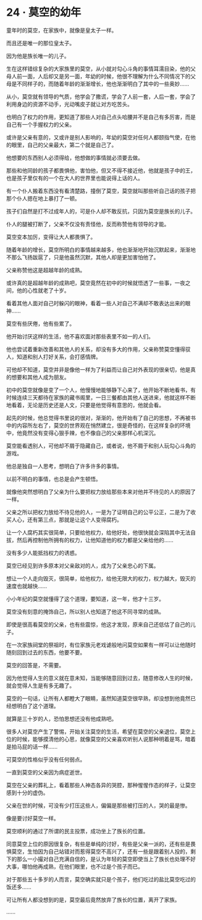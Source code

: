 <link rel="stylesheet" href="../styles/text.css" />
<h1>24 · 莫空的幼年</h1>

童年时的莫空，在家族中，就像是皇太子一样。

而且还是唯一的那位皇太子。

因为他是族长唯一的儿子。

生在这样错综复杂的大家族里的莫空，从小就对勾心斗角的事情耳濡目染，他的父母人前一面，人后却又是另一面，年幼的时候，他很不理解为什么不同情况下的父母是不同样子的，而随着年龄的渐渐增长，他也渐渐明白了其中的一些奥妙......

从小，莫空就有领导的气质，他学会了撒谎，学会了人前一套，人后一套，学会了利用身边的资源不动手，光动嘴皮子就让对方吃苦头。

也明白了权力的作用，更知道了那些人对自己点头哈腰并不是自己有多厉害，而是自己有一个手握权力的父亲。

或许是父亲有意的，又或许是别人影响的，年幼的莫空对任何人都颐指气使，在他的眼里，自己的父亲最大，第二个就是自己了。

他想要的东西别人必须得给，他想做的事情就必须要去做。

那些和他同龄的孩子都畏惧他，害怕他，但又不得不接近他，他就是孩子中的王，也是孩子里仅有的一个在大人的世界里也能说得上话的人。

有一个仆人搬着东西没有看清楚路，撞倒了莫空，莫空就叫那些听自己话的孩子把那个仆人摁在地上暴打了一顿。

孩子们自然是打不过成年人的，可是仆人却不敢反抗，只因为莫空是族长的儿子。

仆人的腿被打断了，父亲不仅没有责怪他，反而称赞他有领导的才能。

莫空变本加厉，变得让大人都畏惧了。

随着年龄的增长，莫空所明白的事情越来越多，他也渐渐地开始沉默起来，渐渐地不那么飞扬跋扈了，只是他虽然沉默，其他人却是更加害怕他了。

父亲称赞他这是超越年龄的成熟。

或许真的是超越年龄的成熟吧，莫空竟然在初中的时候就悟透了一些事，一夜之间，他的心性就老了十岁。

看着其他人面对自己时躲闪的眼神，看着一些人对自己不满却不敢表达出来的眼神......

莫空有些厌倦，他有些累了。

他开始讨厌这样的生活，他不喜欢面对那些表里不如一的人们。

他也尝试着重新改善和其他人的关系，却没有多大的作用，父亲称赞莫空懂得驭人，知道和别人打好关系，会打感情牌。

可他却不知道，莫空并非是像他一样为了利益而让自己对外表现的很亲切，他是真的想要和其他人成为朋友。

初中的莫空就像是变了一个人，他慢慢地能够静下心来了，他开始不断地看书，有时候连续三天都待在家族的藏书阁里，一日三餐都由其他人送进来，他就这样不断地看着，无论是历史还是人文，只要是他觉得有意思的，他就会看。

起先的时候，他总觉得书里说的很对，渐渐的，他开始有了自己的思想，不再被书中的内容所左右了，莫空的世界观在悄然建立，很是奇怪的，在这样复杂的环境中，他竟然没有变得心狠手辣，也不像自己的父亲那样心机深沉。

莫空能看透别人，可他却不屑于隐藏自己，或者说，他不屑于和别人玩勾心斗角的游戏。

他总是独自一人思考，想明白了许多许多的事情。

以前不明白的事情，也总是会产生顿悟。

就像他突然想明白了父亲为什么要把权力放给那些本来对他并不待见的人的原因了一样。

父亲之所以把权力放给不待见他的人，一是为了证明自己的公平公正，二是为了收买人心，还有第三点，那就是让这个人变得腐朽。

让一个人腐朽其实很简单，只要给他权力，给他好处，他很快就会深陷其中无法自拔，然后再控制他所拥有的权力，让他知道他的权力都是父亲给他的......

没有多少人能抵挡权力的诱惑。

莫空已经见到许多原本对父亲敌对的人，成为了父亲忠心的下属。

想让一个人走向毁灭，很简单，给他权力，给他无限大的权力，权力越大，毁灭的速度也就越快......

小小年纪的莫空就懂得了这个道理，要知道，这一年，他才十三岁。

莫空没有刻意的掩饰自己，所以别人也知道了他这不同寻常的成熟。

即使是很高看莫空的父亲，也有些震惊，他这才发现，原来自己还低估了自己的儿子。

在一次家族祠堂的祭祖时，有位家族元老戏谑般地问莫空如果有一样可以让他随时随刻回到过去的东西，他要不要。

莫空的回答是，不需要。

因为他觉得人生的意义就在意未知，当能够随意回到过去，随意修改人生的时候，就会觉得人生是有多无趣了。

莫空的一句话，让所有人都瞪大了眼睛，虽然知道莫空很早熟，却没想到他竟然已经想明白了这个道理。

就算是三十岁的人，恐怕思想还没有他成熟吧。

很多人对莫空产生了警惕，开始关注莫空的生活，希望在莫空的父亲退位，莫空上位的时候，能够摸清他的心思，就像莫空的父亲喜欢听别人说那种明着是骂，暗着是拍马屁的话一样......

可莫空的性格似乎没有任何弱点。

一直到莫空的父亲因为病症逝世。

莫空在父亲的葬礼上，看着那些人神态各异的哭腔，那种惺惺作态的样子，让莫空感到十分的虚伪。

父亲在世的时候，可没有少打压这些人，偏偏是那些被打压的人，哭的最是惨。

像是要讨好莫空一样。

莫空顺利的通过了所谓的民主投票，成功坐上了族长的位置。

同意莫空上位的原因很复杂，有些是单纯的讨好，有些是父亲一派的，还有些是畏惧莫空，生怕因为自己站错对而惹得莫空不高兴了，还有一些是跟着别人投的，剩下的那么一小撮对自己充满自信的，是认为年轻的莫空即使当上了族长也处理不好大事，哪怕他再成熟，在他们眼里，也不过是个孩子而已。

对于那些五十多岁的人而言，莫空确实就只是个孩子，他们吃过的盐比莫空吃过的饭还多......

可让所有人都没想到的是，莫空最后竟然放弃了族长的位置，离开了家族。

......
